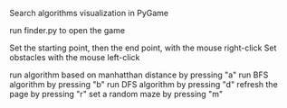 Search algorithms visualization in PyGame

run finder.py to open the game

Set the starting point, then the end point, with the mouse right-click
Set obstacles with the mouse left-click

run algorithm based on manhatthan distance by pressing "a"
run BFS algorithm by pressing "b"
run DFS algorithm by pressing "d"
refresh the page by pressing "r"
set a random maze by pressing "m"
